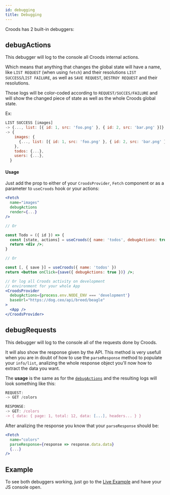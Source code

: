 ```yaml
---
id: debugging
title: Debugging
---
```


Croods has 2 built-in debuggers:

## debugActions

This debugger will log to the console all Croods internal actions.

Which means that anything that changes the global state will have a name, like `LIST REQUEST` (when using `fetch`) and their resolutions `LIST SUCCESS`/`LIST FAILURE`, as well as `SAVE REQUEST`, `DESTROY REQUEST` and their resolutions.

Those logs will be color-coded according to `REQUEST/SUCCES/FAILURE` and will show the changed piece of state as well as the whole Croods global state.

Ex:

```js
LIST SUCCESS [images]
-> {..., list: [{ id: 1, src: 'foo.png' }, { id: 2, src: 'bar.png' }]}
-> {
    images: {
      {..., list: [{ id: 1, src: 'foo.png' }, { id: 2, src: 'bar.png' }]}
    },
    todos: {...},
    users: {...},
  }
```

#### Usage

Just add the prop to either of your `CroodsProvider`, `Fetch` component or as a parameter to `useCroods` hook or your actions:

```jsx
<Fetch
  name="images"
  debugActions
  render={...}
/>

// Or

const Todo = ({ id }) => {
  const [state, actions] = useCroods({ name: 'todos', debugActions: true })
  return <div />;
}

// Or

const [, { save }] = useCroods({ name: 'todos' })
return <button onClick={save({ debugActions: true })} />;

// Or log all Croods activity on development
// environment for your whole App
<CroodsProvider
  debugActions={process.env.NODE_ENV === 'development'}
  baseUrl="https://dog.ceo/api/breed/beagle"
>
  <App />
</CroodsProvider>

```

## debugRequests

This debugger will log to the console all of the requests done by Croods.

It will also show the response given by the API.
This method is very usefull when you are in doubt of how to use the `parseResponse` method to populate your `info/list`, analizing the whole response object you'll now how to extract the data you want.

The **usage** is the same as for the [`debugActions`](#debugactions) and the resulting logs will look something like this:

```js
REQUEST:
-> GET /colors

RESPONSE:
-> GET: /colors
-> { data: { page: 1, total: 12, data: [...], headers... } }
```

After analizing the response you know that your `parseResponse` should be:

```jsx
<Fetch
  name="colors"
  parseResponse={response => response.data.data}
  {...}
/>
```

## Example

To see both debuggers working, just go to the [Live Example](/docs/live-example) and have your JS console open.
